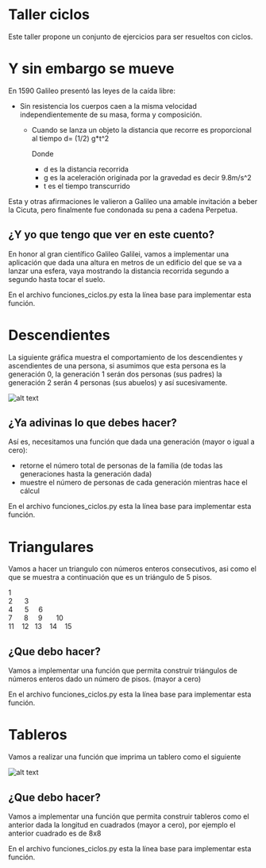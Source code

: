 # Taller ciclos
Este taller propone un conjunto de ejercicios para ser resueltos con ciclos.

# Y sin embargo se mueve 
En 1590 Galileo presentó las leyes de la caída libre:
*  Sin resistencia los cuerpos caen a la misma velocidad independientemente de su masa, forma y composición.
   *   Cuando se lanza un objeto la distancia que recorre es proporcional al tiempo
        d= (1/2) g*t^2

        Donde
        * d es la distancia recorrida
        * g es la aceleración originada por la gravedad es decir 9.8m/s^2
        * t es el tiempo transcurrido
        
           
Esta y otras afirmaciones le valieron a Galileo una amable invitación a beber la Cicuta, pero finalmente fue condonada su pena a cadena Perpetua.


## ¿Y yo que tengo que ver en este cuento?
En honor al gran científico Galileo Galilei, vamos a implementar una aplicación que dada una altura en metros de un edificio del que se va a lanzar una esfera, vaya mostrando la distancia recorrida segundo a segundo hasta tocar el suelo.

En el archivo funciones_ciclos.py esta la línea base para implementar esta función.


# Descendientes

La siguiente gráfica muestra el comportamiento de los descendientes y ascendientes de una persona, si asumimos que esta persona es la generación 0, la generación 1 serán dos personas (sus padres) la generación 2 serán 4 personas (sus abuelos) y así sucesivamente.

 ![alt text](https://raw.githubusercontent.com/oscarhf/Materiales_de_apoyo/05af7b952d444565e3b46ee198331d379108b049/generacion.png)

## ¿Ya adivinas lo que debes hacer?
Así es, necesitamos una función que dada una generación (mayor o igual a cero):
*   retorne el número total de personas de la familia (de todas las generaciones hasta la generación dada)
* muestre el número de personas de cada generación mientras hace el cálcul

En el archivo funciones_ciclos.py esta la línea base para implementar esta función.

# Triangulares
Vamos a hacer un triangulo con números enteros consecutivos, asi como el que se muestra a continuación que es un triángulo de 5 pisos. 

1  
2&nbsp;&nbsp;&nbsp;&nbsp;&nbsp;&nbsp;3  
4&nbsp;&nbsp;&nbsp;&nbsp;&nbsp;&nbsp;5&nbsp;&nbsp;&nbsp;&nbsp;&nbsp;6  
7&nbsp;&nbsp;&nbsp;&nbsp;&nbsp;&nbsp;8&nbsp;&nbsp;&nbsp;&nbsp;&nbsp;9&nbsp;&nbsp;&nbsp;&nbsp;&nbsp;&nbsp;&nbsp;10  
11&nbsp;&nbsp;&nbsp;&nbsp;12&nbsp;&nbsp;&nbsp;13&nbsp;&nbsp;&nbsp;&nbsp;14&nbsp;&nbsp;&nbsp;&nbsp;15

## ¿Que debo hacer?

Vamos a implementar una función que permita construir triángulos de números enteros dado un número de pisos. (mayor a cero)


En el archivo funciones_ciclos.py esta la línea base para implementar esta función.

# Tableros 
Vamos a realizar una función que imprima un tablero como el siguiente

![alt text](https://raw.githubusercontent.com/oscarhf/Materiales_de_apoyo/master/tablero.png)

## ¿Que debo hacer?

Vamos a implementar una función que permita construir tableros como el anterior dada la longitud en cuadrados (mayor a cero), por ejemplo el anterior cuadrado es de 8x8


En el archivo funciones_ciclos.py esta la línea base para implementar esta función.




